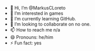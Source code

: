 - 👋 Hi, I’m @MarkusCLoreto
- 👀 I’m interested in games
- 🌱 I’m currently learning GitHub.
- 💞️ I’m looking to collaborate on no one.
- 📫 How to reach me n/a
- 😄 Pronouns: he/him
- ⚡ Fun fact: yes

<!---
MarkusCLoreto/MarkusCLoreto is a ✨ special ✨ repository because its `README.md` (this file) appears on your GitHub profile.
You can click the Preview link to take a look at your changes.
--->
